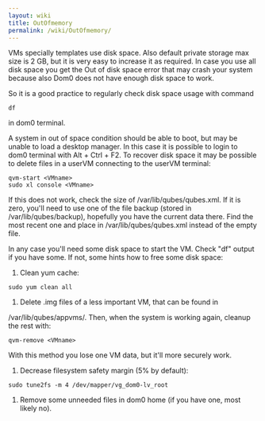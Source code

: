 ```yaml
---
layout: wiki
title: OutOfmemory
permalink: /wiki/OutOfmemory/
---
```


VMs specially templates use disk space. Also default private storage max size is 2 GB, but it is very easy to increase it as required. In case you use all disk space you get the Out of disk space error that may crash your system because also Dom0 does not have enough disk space to work.

So it is a good practice to regularly check disk space usage with command

``` {.wiki}
df
```

in dom0 terminal.

A system in out of space condition should be able to boot, but may be unable to load a desktop manager. In this case it is possible to login to dom0 terminal with Alt + Ctrl + F2. To recover disk space it may be possible to delete files in a userVM connecting to the userVM terminal:

``` {.wiki}
qvm-start <VMname>
sudo xl console <VMname>
```

If this does not work, check the size of /var/lib/qubes/qubes.xml. If it is zero, you'll need to use one of the file backup (stored in /var/lib/qubes/backup), hopefully you have the current data there. Find the most recent one and place in /var/lib/qubes/qubes.xml instead of the empty file.

In any case you'll need some disk space to start the VM. Check "df" output if you have some. If not, some hints how to free some disk space:

1.  Clean yum cache:

``` {.wiki}
sudo yum clean all
```

1.  Delete .img files of a less important VM, that can be found in

/var/lib/qubes/appvms/. Then, when the system is working again, cleanup the rest with:

``` {.wiki}
qvm-remove <VMname>
```

With this method you lose one VM data, but it'll more securely work.

1.  Decrease filesystem safety margin (5% by default):

``` {.wiki}
sudo tune2fs -m 4 /dev/mapper/vg_dom0-lv_root
```

1.  Remove some unneeded files in dom0 home (if you have one, most likely no).

